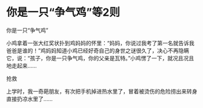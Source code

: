 # 你是一只“争气鸡”等2则

你是一只“争气鸡”

小鸡拿着一张大红奖状扑到鸡妈妈的怀里：“妈妈，你说过我考了第一名就告诉我爸爸是谁的！”鸡妈妈知道小鸡已经好奇自己的身世之谜很久了，决心不再隐瞒它，说：“孩子，你是一只争气鸡，你的父亲是瓦特。”小鸡愣了一下，就况且况且地走起来……

抢救

上学时，我一奇葩朋友，有次把手机掉进热水里了，冒着被烫伤的危险捞出来转身直接扔凉水里了……